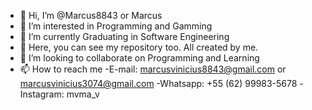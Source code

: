 - 👋 Hi, I’m @Marcus8843 or Marcus
- 👀 I’m interested in Programming and Gamming
- 🌱 I’m currently Graduating in Software Engineering
- 💼 Here, you can see my repository too. All created by me. 
- 💞️ I’m looking to collaborate on Programming and Learning
- 📫 How to reach me 
    -E-mail: marcusvinicius8843@gmail.com or marcusvinicius3074@gmail.com 
    -Whatsapp: +55 (62) 99983-5678
    -Instagram: mvma_v

<!---
Marcus8843/Marcus8843 is a ✨ special ✨ repository because its `README.md` (this file) appears on your GitHub profile.
You can click the Preview link to take a look at your changes.
--->
